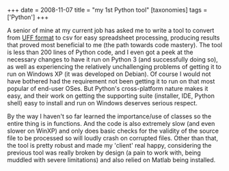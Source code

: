 +++
date = 2008-11-07
title = "my 1st Python tool"
[taxonomies]
tags = ['Python']
+++

A senior of mine at my current job has asked me to write a tool to
convert from [UFF format] to csv for easy spreadsheet processing,
producing results that proved most beneficial to me (the path towards
code mastery). The tool is less than 200 lines of Python code, and I
even got a peek at the necessary changes to have it run on Python 3 (and
successfully doing so), as well as experiencing the relatively
unchallenging problems of getting it to run on Windows XP (it was
developed on Debian). Of course I would not have bothered had the
requirement not been getting it to run on that most popular of end-user
OSes. But Python's cross-platform nature makes it easy, and their work
on getting the supporting suite (installer, IDE, Python shell) easy to
install and run on Windows deserves serious respect.

By the way I haven't so far learned the importance/use of classes so
the entire thing is in functions. And the code is also extremely slow
(and even slower on WinXP) and only does basic checks for the validity
of the source file to be processed so will loudly crash on corrupted
files. Other than that, the tool is pretty robust and made my 'client'
real happy, considering the previous tool was really broken by design (a
pain to work with, being muddled with severe limitations) and also
relied on Matlab being installed.

  [UFF format]: http://en.wikipedia.org/wiki/Universal_File_Format
